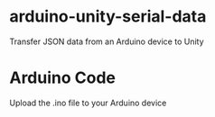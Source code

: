 # arduino-unity-serial-data
Transfer JSON data from an Arduino device to Unity

# Arduino Code
Upload the .ino file to your Arduino device




